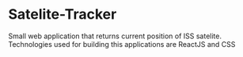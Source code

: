 # Satelite-Tracker
Small web application that returns current position of ISS satelite. Technologies used for building this applications are ReactJS and CSS

